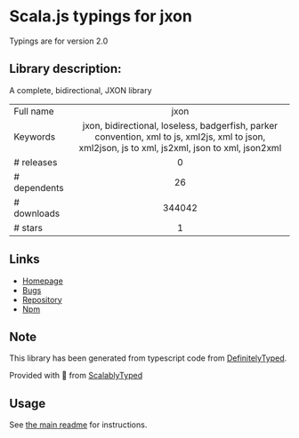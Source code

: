 
# Scala.js typings for jxon

Typings are for version 2.0

## Library description:
A complete, bidirectional, JXON library

|                    |                 |
| ------------------ | :-------------: |
| Full name          | jxon |
| Keywords           | jxon, bidirectional, loseless, badgerfish, parker convention, xml to js, xml2js, xml to json, xml2json, js to xml, js2xml, json to xml, json2xml |
| # releases         | 0 |
| # dependents       | 26 |
| # downloads        | 344042 |
| # stars            | 1 |

## Links
- [Homepage](https://github.com/tyrasd/jxon#readme)
- [Bugs](https://github.com/tyrasd/jxon/issues)
- [Repository](https://github.com/tyrasd/jxon)
- [Npm](https://www.npmjs.com/package/jxon)
    


## Note
This library has been generated from typescript code from [DefinitelyTyped](https://definitelytyped.org).

Provided with :purple_heart: from [ScalablyTyped](https://github.com/oyvindberg/ScalablyTyped)

## Usage
See [the main readme](../../readme.md) for instructions.


